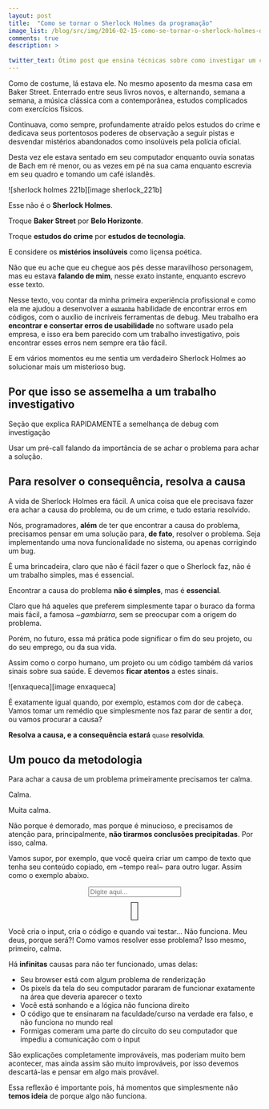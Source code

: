 ```yaml
---
layout: post
title:  "Como se tornar o Sherlock Holmes da programação"
image_list: /blog/src/img/2016-02-15-como-se-tornar-o-sherlock-holmes-da-programacao.jpg
comments: true
description: >
  
twitter_text: Ótimo post que ensina técnicas sobre como investigar um código e encontrar erros!
---
```


Como de costume, lá estava ele. No mesmo aposento da mesma casa em Baker Street. Enterrado entre seus livros novos, e alternando, semana a semana, a música clássica com a contemporânea, estudos complicados com exercícios físicos.

Continuava, como sempre, profundamente atraído pelos estudos do crime e dedicava seus portentosos poderes de observação a seguir pistas e desvendar mistérios abandonados como insolúveis pela polícia oficial.

Desta vez ele estava sentado em seu computador enquanto ouvia sonatas de Bach em ré menor, ou as vezes em pé na sua cama enquanto escrevia em seu quadro e tomando um café islandês.

<span class="center-horizontal">
  ![sherlock holmes 221b][image sherlock_221b]
</span>

Esse não é o <strong>Sherlock Holmes</strong>.

Troque <strong>Baker Street</strong> por <strong>Belo Horizonte</strong>.

Troque <strong>estudos do crime</strong> por <strong>estudos de tecnologia</strong>.

E considere os <strong>mistérios insolúveis</strong> como liçensa poética.

Não que eu ache que eu chegue aos pés desse maravilhoso personagem, mas eu estava <strong>falando de mim</strong>, nesse exato instante, enquanto escrevo esse texto.

Nesse texto, vou contar da minha primeira experiência profissional e como ela me ajudou a desenvolver a <del><small>estranha</small></del> habilidade de encontrar erros em códigos, com o auxílio de incríveis ferramentas de debug. Meu trabalho era <strong>encontrar e consertar erros de usabilidade</strong> no software usado pela empresa, e isso era bem parecido com um trabalho investigativo, pois encontrar esses erros nem sempre era tão fácil.

E em vários momentos eu me sentia um verdadeiro Sherlock Holmes ao solucionar mais um misterioso bug.

<h2>
  Por que isso se assemelha a um trabalho investigativo
</h2>

Seção que explica RAPIDAMENTE a semelhança de debug com investigação

Usar um pré-call falando da importância de se achar o problema para achar a solução.

<h2>
  Para resolver o consequência, resolva a causa
</h2>

A vida de Sherlock Holmes era fácil. A unica coisa que ele precisava fazer era achar a causa do problema, ou de um crime, e tudo estaria resolvido. 

Nós, programadores, <strong>além</strong> de ter que encontrar a causa do problema, precisamos pensar em uma solução para, <strong>de fato</strong>, resolver o problema. Seja implementando uma nova funcionalidade no sistema, ou apenas corrigindo um bug.

É uma brincadeira, claro que não é fácil fazer o que o Sherlock faz, não é um trabalho simples, mas é essencial.

Encontrar a causa do problema <strong>não é simples</strong>, mas é <strong>essencial</strong>.

Claro que há aqueles que preferem simplesmente tapar o buraco da forma mais fácil, a famosa <i>~gambiarra</i>, sem se preocupar com a origem do problema.

Porém, no futuro, essa má prática pode significar o fim do seu projeto, ou do seu emprego, ou da sua vida.

Assim como o corpo humano, um projeto ou um código também dá varios sinais sobre sua saúde. E devemos <strong>ficar atentos</strong> a estes sinais.

<span class="center-horizontal">
  ![enxaqueca][image enxaqueca]
</span>

É exatamente igual quando, por exemplo, estamos com dor de cabeça. Vamos tomar um remédio que simplesmente nos faz parar de sentir a dor, ou vamos procurar a causa? 

<strong>Resolva a causa, e a consequência estará</strong> <small>quase</small> <strong>resolvida</strong>.

<h2>Um pouco da metodologia</h2>

Para achar a causa de um problema primeiramente precisamos ter calma. 

Calma. 

Muita calma. 

Não porque é demorado, mas porque é minucioso, e precisamos de atenção para, principalmente, <strong>não tirarmos conclusões precipitadas</strong>. Por isso, calma. 

Vamos supor, por exemplo, que você queira criar um campo de texto que tenha seu conteúdo copiado, em ~tempo real~ para outro lugar. Assim como o exemplo abaixo.

<div style="text-align:center">
  <div>
  	<input type="text" id="input-exemple-1" placeholder="Digite aqui..." />
  </div>
  <div>
  	<span id="span-exemple-1" style="border: 1px solid black; padding: 0px 6px; display: inline-block; min-height: 34px; margin-top: 10px;"></span> </div>
</div>
<script type="text/javascript">
	var input = document.getElementById('input-exemple-1');
	var span = document.getElementById('span-exemple-1');

	input.oninput = function() {
		span.innerHTML = this.value;
	}


</script>

Você cria o input, cria o código e quando vai testar... Não funciona. Meu deus, porque será?! Como vamos resolver esse problema? Isso mesmo, primeiro, calma. 

Há <strong>infinitas</strong> causas para não ter funcionado, umas delas:

 * Seu browser está com algum problema de renderização
 * Os pixels da tela do seu computador pararam de funcionar exatamente na área que deveria aparecer o texto
 * Você está sonhando e a lógica não funciona direito
 * O código que te ensinaram na faculdade/curso na verdade era falso, e não funciona no mundo real
 * Formigas comeram uma parte do circuito do seu computador que impediu a comunicação com o input

 São explicações completamente improváveis, mas poderiam muito bem acontecer, mas ainda assim são muito improváveis, por isso devemos descartá-las e pensar em algo mais provável.

 Essa reflexão é importante pois, há momentos que simplesmente não <strong>temos ideia</strong> de porque algo não funciona.


[image sherlock_221b]: /blog/src/img/2016-02-15-sherlock-221b.jpg
[image enxaqueca]: /blog/src/img/2016-02-15-enxaqueca.jpg